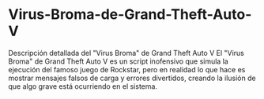 # Virus-Broma-de-Grand-Theft-Auto-V
Descripción detallada del "Virus Broma" de Grand Theft Auto V El "Virus Broma" de Grand Theft Auto V es un script inofensivo que simula la ejecución del famoso juego de Rockstar, pero en realidad lo que hace es mostrar mensajes falsos de carga y errores divertidos, creando la ilusión de que algo grave está ocurriendo en el sistema.  
